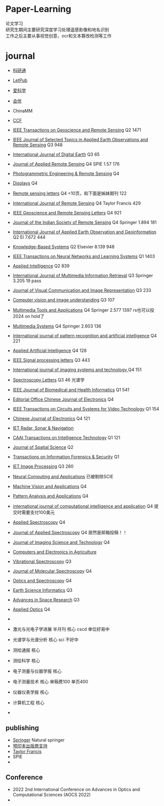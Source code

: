 # Paper-Learning
论文学习    
研究生期间主要研究深度学习处理遥感影像和地名识别  
工作之后主要从事视觉创意，ocr和文本篡改检测等工作

# journal
- [科研通](https://www.ablesci.com/journal/index?keywords=)
- [LetPub](https://www.letpub.com.cn/index.php?page=journalapp)
- [爱科学](https://www.iikx.com/sci/)
- [会伴](https://www.myhuiban.com/)
- ChinaMM
- [CCF](https://blog.csdn.net/WangUnionpub/article/details/142363702)    
- [IEEE Transactions on Geoscience and Remote Sensing]() Q2    1471
- [IEEE Journal of Selected Topics in Applied Earth Observations and Remote Sensing](https://www.letpub.com.cn/index.php?journalid=3336&page=journalapp&view=detail) Q3   948
- [International Journal of Digital Earth](http://www.letpub.com.cn/index.php?journalid=3717&page=journalapp&view=detail) Q3  65
- [Journal of Applied Remote Sensing](https://jars.msubmit.net/cgi-bin/main.plex) Q4  SPIE  1.57    176
- [Photogrammetric Engineering & Remote Sensing](http://www.letpub.com.cn/index.php?journalid=6625&page=journalapp&view=detail) Q4    
- [Displays](http://www.letpub.com.cn/index.php?journalid=2326&page=journalapp&view=detail) Q4
- [Remote sensing letters](https://www.ablesci.com/journal/detail?id=5NbnL5) Q4   <10页，和下面是姊妹期刊   122
- [International Journal of Remote Sensing](http://www.letpub.com.cn/index.php?journalid=3875&page=journalapp&view=detail) Q4  Taylor Francis  429
- [IEEE Geoscience and Remote Sensing Letters](http://www.letpub.com.cn/index.php?journalid=3328&page=journalapp&view=detail) Q4    921
- [Journal of the Indian Society of Remote  Sensing](http://www.letpub.com.cn/index.php?journalid=5302&page=journalapp&view=detail) Q4 Springer 1.894   181
- [International Journal of Applied Earth Observation and Geoinformation](https://www.sciencedirect.com/journal/international-journal-of-applied-earth-observation-and-geoinformation) Q2 EI 7.672 444
- [Knowledge-Based Systems](https://www.letpub.com.cn/index.php?journalid=5495&page=journalapp&view=detail) Q2 Elsevier 8.139 948
- [IEEE Transactions on Neural Networks and Learning Systems](https://cis.ieee.org/publications/t-neural-networks-and-learning-systems)  Q1   1403
- [Applied Intelligence](http://www.letpub.com.cn/index.php?journalid=737&page=journalapp&view=detail) Q2   839
- [International Journal of Multimedia Information Retrieval](https://www.springer.com/journal/13735)    Q3    Springer    3.205   19  pass
- [Journal of Visual Communication and Image Representation](http://www.letpub.com.cn/index.php?journalid=5437&page=journalapp&view=detail)    Q3   233
- [Computer vision and image understanding](http://www.letpub.com.cn/index.php?journalid=1998&page=journalapp&view=detail)   Q3   107
- [Multimedia Tools and Applications](https://www.springer.com/journal/11042)  Q4  Springer 2.577  1397  rs也可以投 2024 on hold了
- [Multimedia Systems](https://www.springer.com/journal/530)  Q4 Springer 2.603  136
- [International journal of pattern recognition and artificial intelligence](http://www.letpub.com.cn/index.php?journalid=3842&page=journalapp&view=detail) Q4   221
- [Applied Artificial Intelligence](http://www.letpub.com.cn/index.php?journalid=718&page=journalapp&view=detail) Q4  128
- [IEEE Signal processing letters](http://www.letpub.com.cn/index.php?journalid=3353&page=journalapp&view=detail) Q3 443
- [International journal of imaging systems and technology ](http://www.letpub.com.cn/index.php?journalid=3774&page=journalapp&view=detail)    Q4  151
- [Spectroscopy Letters](https://www.letpub.com.cn/index.php?journalid=7606&page=journalapp&view=detail)  Q3  46  光谱学  
- [IEEE Journal of Biomedical and Health Informatics](https://www.letpub.com.cn/index.php?journalid=9464&page=journalapp&view=detail)   Q1 541
- [Editorial Office Chinese Journal of Electronics]()  Q4 
- [IEEE Transactions on Circuits and Systems for Video Technology](https://www.letpub.com.cn/index.php?journalid=3369&page=journalapp&view=detail)   Q1 154
- [Chinese Journal of Electronics](https://www.letpub.com.cn/index.php?journalid=1710&page=journalapp&view=detail)  Q4  121
- [IET Radar, Sonar & Navigation]()
- [CAAI Transactions on Intelligence Technology](https://www.letpub.com.cn/index.php?journalid=14628&page=journalapp&view=detail)  Q1 121
- [Journal of Spatial Science](https://www.letpub.com.cn/index.php?journalid=15865&page=journalapp&view=detail)  Q2
- [Transactions on Information Forensics & Security](https://www.ivysci.com/journals/1556-6013/?lang=zh)  Q1
- [IET Image Processing](https://www.letpub.com.cn/index.php?journalid=3447&page=journalapp&view=detail)  Q3 280
- [Neural Computing and Applications](https://link.springer.com/journal/521)  已被剔除SCIE
- [Machine Vision and Applications](https://link.springer.com/journal/138)   Q4
- [Pattern Analysis and Applications](https://link.springer.com/journal/10044)  Q4
- [international journal of computational intelligence and application](https://worldscientific.com/worldscinet/ijprai)   Q4  提交时需要支付100美元
- [Applied Spectroscopy](https://www.iikx.com/sci/technology/10420.html)   Q4
- [Journal of Applied Spectroscopy](https://www.fabiao.com.cn/sci/00219037/)    Q4  居然是邮箱投稿！！
- [Journal of Imaging Science and Technology](https://www.ablesci.com/journal/detail?id=pPEPR5)   Q4
- [Computers and Electronics in Agriculture]()
- [Vibrational Spectroscopy](https://www.ablesci.com/journal/detail?id=DXd0VD)  Q3
- [Journal of Molecular Spectroscopy](https://www.editorialmanager.com/jmsp/default2.aspx)   Q4
- [Optics and Spectroscopy](https://publish.pleiadesonline.com/journal-detail/OS)  Q4
- [Earth Science Informatics](https://www.ablesci.com/journal/detail?id=pob8Vr)  Q3
- [Advances in Space Research](https://www.ablesci.com/journal/detail?id=R5xNXr)  Q3 
- [Applied Optics](https://www.ablesci.com/journal/detail?id=VrA69p)  Q4
- 

- 激光与光电子学进展  半月刊  核心 cscd  单位好易中
- 光谱学与光谱分析 核心 sci 不好中
- 测绘通报  核心
- 测绘科学  核心
- 电子测量与仪器学报   核心 
- 电子测量技术 核心  审稿费100 单页400      
- 仪器仪表学报 核心
- 计算机工程  核心
- 



## publishing

- [Springer](https://www.springer.com/gp/authors-editors/journal-author/frequently-asked-questions/3832)     Natural springer 
- [预印本出版商支持](https://www.sohu.com/a/413098060_100191228?qq-pf-to=pcqq.group)
- [Taylor Francis](https://www.tandfonline.com/action/authorSubmission?journalCode=tres20&page=instructions#.V30JYWOtZOo)  
- SPIE
- 

##  Conference

- 2022 2nd International Conference on Advances in Optics and Computational Sciences (AOCS 2022)
- 
